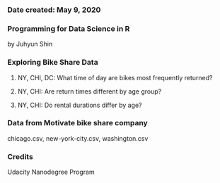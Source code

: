 ### Date created: May 9, 2020

### Programming for Data Science in R
by Juhyun Shin

### Exploring Bike Share Data
1) NY, CHI, DC: What time of day are bikes most frequently returned?

2) NY, CHI: Are return times different by age group?

3) NY, CHI: Do rental durations differ by age?

### Data from Motivate bike share company
chicago.csv, new-york-city.csv, washington.csv

### Credits
Udacity Nanodegree Program
